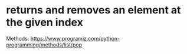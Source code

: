 # returns and removes an element at the given index

Methods: https://www.programiz.com/python-programming/methods/list/pop
